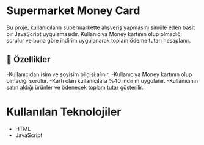 
# Supermarket Money Card
Bu proje, kullanıcıların süpermarkette alışveriş yapmasını simüle eden basit bir JavaScript uygulamasıdır. Kullanıcıya Money kartının olup olmadığı sorulur ve buna göre indirim uygulanarak toplam ödeme tutarı hesaplanır.

## 🚀 Özellikler

-Kullanıcıdan isim ve soyisim bilgisi alınır.
-Kullanıcıya Money kartının olup olmadığı sorulur.
-Kartı olan kullanıcılara %40 indirim uygulanır.
-Kullanıcının satın aldığı ürünler ve ödenecek toplam tutar gösterilir.

# Kullanılan Teknolojiler
- HTML
- JavaScript
